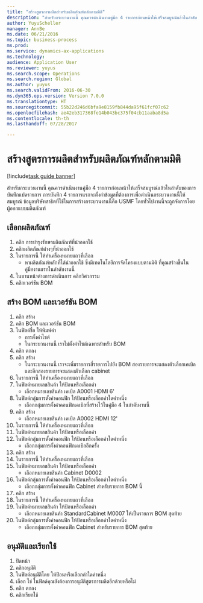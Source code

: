 ```yaml
--- 
title: "สร้างสูตรการผลิตสำหรับผลิตภัณฑ์หลักตามมิติ"
description: "สำหรับกระบวนงานนี้ คุณควรดำเนินงานคู่มือ 4 รายการก่อนหน้าให้เสร็จสมบูรณ์แล้วในลำดับของการบันทึกแปดรายการ "
author: YuyuScheller
manager: AnnBe
ms.date: 06/21/2016
ms.topic: business-process
ms.prod: 
ms.service: dynamics-ax-applications
ms.technology: 
audience: Application User
ms.reviewer: yuyus
ms.search.scope: Operations
ms.search.region: Global
ms.author: yuyus
ms.search.validFrom: 2016-06-30
ms.dyn365.ops.version: Version 7.0.0
ms.translationtype: HT
ms.sourcegitcommit: 55b22d246d6bfa9e8159fb844da95f61fcf07c62
ms.openlocfilehash: ae42eb317368fe14b043bc375f04cb11aaba8d5a
ms.contentlocale: th-th
ms.lasthandoff: 07/28/2017

---
```

# <a name="create-a-bill-of-materials-for-a-dimension-based-product-master"></a>สร้างสูตรการผลิตสำหรับผลิตภัณฑ์หลักตามมิติ

[!include[task guide banner](../../includes/task-guide-banner.md)]

สำหรับกระบวนงานนี้ คุณควรดำเนินงานคู่มือ 4 รายการก่อนหน้าให้เสร็จสมบูรณ์แล้วในลำดับของการบันทึกแปดรายการ  การบันทึก 4 รายการแรกจะตั้งค่าข้อมูลที่ต้องการเพื่อดำเนินกระบวนงานนี้ให้สมบูรณ์ ข้อมูลบริษัทสาธิตที่ใช้ในการสร้างกระบวนงานนี้คือ USMF โดยทั่วไปงานนี้จะถูกจัดการโดยผู้ออกแบบผลิตภัณฑ์


## <a name="select-the-product"></a>เลือกผลิตภัณฑ์
1. คลิก การบำรุงรักษาผลิตภัณฑ์ที่นำออกใช้
2. คลิกผลิตภัณฑ์ต่างๆที่นำออกใช้
3. ในรายการนี้ ให้ทำเครื่องหมายแถวที่เลือก
    * หาผลิตภัณฑ์หลักที่ได้นำออกใช้ ซึ่งมีเทคโนโลยีการจัดโครงแบบตามมิติ ที่คุณสร้างขึ้นในคู่มืองานแรกในลำดับงานนี้  
4. ในบานหน้าต่างการดำเนินการ คลิกวิศวกรรม
5. คลิกเวอร์ชัน BOM

## <a name="create-new-bom-and-bom-version"></a>สร้าง BOM และเวอร์ชัน BOM
1. คลิก สร้าง
2. คลิก BOM และเวอร์ชัน BOM
3. ในฟิลด์ชื่อ ให้พิมพ์ค่า 
    * การตั้งค่าไซต์  
    * ในกระบวนงานนี้ เราไม่ตั้งค่าไซต์เฉพาะสำหรับ BOM  
4. คลิก ตกลง
5. คลิก สร้าง
    * ในกระบวนงานนี้ เราจะเพิ่มรายการสี่รายการไปยัง BOM  สองรายการจะแสดงตัวเลือกเคเบิล และอีกสองรายการจะแสดงตัวเลือก cabinet  
6. ในรายการนี้ ให้ทำเครื่องหมายแถวที่เลือก
7. ในฟิลด์หมายเลขสินค้า ให้ป้อนหรือเลือกค่า
    * เลือกหมายเลขสินค้า เคเบิล A0001 HDMI 6'  
8. ในฟิลด์กลุ่มการตั้งค่าคอนฟิก ให้ป้อนหรือเลือกค่าใดค่าหนึ่ง
    * เลือกกลุ่มการตั้งค่าคอนฟิกเคเบิลที่สร้างไว้ในคู่มือ 4 ในลำดับงานนี้  
9. คลิก สร้าง
    * เลือกหมายเลขสินค้า เคเบิล A0002 HDMI 12'  
10. ในรายการนี้ ให้ทำเครื่องหมายแถวที่เลือก
11. ในฟิลด์หมายเลขสินค้า ให้ป้อนหรือเลือกค่า
12. ในฟิลด์กลุ่มการตั้งค่าคอนฟิก ให้ป้อนหรือเลือกค่าใดค่าหนึ่ง
    * เลือกกลุ่มการตั้งค่าคอนฟิกเคเบิลอีกครั้ง  
13. คลิก สร้าง
14. ในรายการนี้ ให้ทำเครื่องหมายแถวที่เลือก
15. ในฟิลด์หมายเลขสินค้า ให้ป้อนหรือเลือกค่า
    * เลือกหมายเลขสินค้า Cabinet D0002  
16. ในฟิลด์กลุ่มการตั้งค่าคอนฟิก ให้ป้อนหรือเลือกค่าใดค่าหนึ่ง
    * เลือกกลุ่มการตั้งค่าคอนฟิก Cabinet สำหรับรายการ BOM นี้  
17. คลิก สร้าง
18. ในรายการนี้ ให้ทำเครื่องหมายแถวที่เลือก
19. ในฟิลด์หมายเลขสินค้า ให้ป้อนหรือเลือกค่า
    * เลือกหมายเลขสินค้า StandardCabinet M0007 ให้เป็นรายการ BOM สุดท้าย  
20. ในฟิลด์กลุ่มการตั้งค่าคอนฟิก ให้ป้อนหรือเลือกค่าใดค่าหนึ่ง
    * เลือกกลุ่มการตั้งค่าคอนฟิก Cabinet สำหรับรายการ BOM สุดท้าย  

## <a name="approve-and-activate"></a>อนุมัติและเรียกใช้
1. ปิดหน้า
2. คลิกอนุมัติ
3. ในฟิลด์อนุมัติโดย ให้ป้อนหรือเลือกค่าใดค่าหนึ่ง
4. เลือก ใช่ ในฟิลด์คุณยังต้องการอนุมัติสูตรการผลิตอีกด้วยหรือไม่
5. คลิก ตกลง
6. คลิกเรียกใช้


